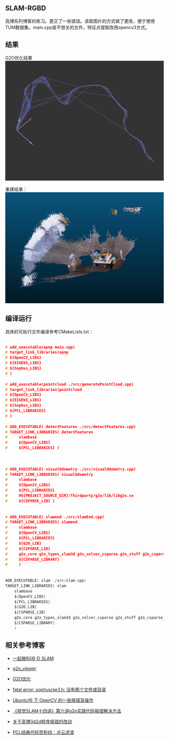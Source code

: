 ##  SLAM-RGBD

高博系列博客的练习。更正了一些错误。读取图片的方式做了更改，便于使用TUM数据集。main.cpp是不想关的文件。特征点提取改用opencv3方式。

##  结果

G2O优化结果
![](./data/G2O.png)

重建结果：
![](./data/result.png)

##  编译运行

具体的可执行文件编译参考CMakeLists.txt：

```c

# add_executable(epnp main.cpp)
# target_link_libraries(epnp 
# ${OpenCV_LIBS}
# ${EIGEN3_LIBS}
# ${Sophus_LIBS}
# )

# add_executable(pointcloud ./src/generatePointCloud.cpp)
# target_link_libraries(pointcloud 
# ${OpenCV_LIBS}
# ${EIGEN3_LIBS}
# ${Sophus_LIBS}
# ${PCL_LIBRARIES} 
# )

# ADD_EXECUTABLE( detectFeatures ./src/detectFeatures.cpp)
# TARGET_LINK_LIBRARIES( detectFeatures 
#     slambase
#     ${OpenCV_LIBS} 
#     ${PCL_LIBRARIES} )



# ADD_EXECUTABLE( visualOdometry ./src/visualOdometry.cpp)
# TARGET_LINK_LIBRARIES( visualOdometry 
#     slambase
#     ${OpenCV_LIBS} 
#     ${PCL_LIBRARIES}
#     #${PROJECT_SOURCE_DIR}/Thirdparty/g2o/lib/libg2o.so
#     ${CSPARSE_LIB} )


# ADD_EXECUTABLE( slamend ./src/slamEnd.cpp)
# TARGET_LINK_LIBRARIES( slamend 
#     slambase
#     ${OpenCV_LIBS} 
#     ${PCL_LIBRARIES}
#     ${G2O_LIB} 
#     ${CSPARSE_LIB} 
#     g2o_core g2o_types_slam3d g2o_solver_csparse g2o_stuff g2o_csparse_extension 
#     ${CSPARSE_LIBRARY}
#     )


ADD_EXECUTABLE( slam ./src/slam.cpp)
TARGET_LINK_LIBRARIES( slam 
    slambase
    ${OpenCV_LIBS} 
    ${PCL_LIBRARIES}
    ${G2O_LIB} 
    ${CSPARSE_LIB} 
    g2o_core g2o_types_slam3d g2o_solver_csparse g2o_stuff g2o_csparse_extension 
    ${CSPARSE_LIBRARY}
    )
```




##  相关参考博客

- [一起做RGB-D SLAM](https://www.cnblogs.com/gaoxiang12/tag/一起做RGB-D%20SLAM/)
- [g2o_viewer](https://blog.csdn.net/fb_941219/article/details/107728123)
- [G2O优化](https://blog.csdn.net/fb_941219/article/details/107757706)
- [fatal error: sophus/se3.h: 没有那个文件或目录](https://blog.csdn.net/fb_941219/article/details/104590842?ops_request_misc=%257B%2522request%255Fid%2522%253A%2522159646584119725211930569%2522%252C%2522scm%2522%253A%252220140713.130102334.pc%255Fblog.%2522%257D&request_id=159646584119725211930569&biz_id=0&utm_medium=distribute.pc_search_result.none-task-blog-2~blog~first_rank_v2~rank_blog_v1-2-104590842.pc_v2_rank_blog_v1&utm_term=sophus&spm=1018.2118.3001.4187)
- [Ubuntu16 下 OpenCV 的一些报错及操作](http://www.jeepxie.net/article/924885.html)
- [《视觉SLAM十四讲》第六讲g2o实践代码报错解决方法](https://www.cnblogs.com/xueyuanaichiyu/p/7921382.html)
- [关于高博3d2d程序报错的改动](https://blog.csdn.net/robinhjwy/article/details/78084210)

- [PCL经典代码赏析四：点云滤波](https://blog.csdn.net/qq_34719188/article/details/79179430)

